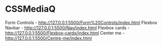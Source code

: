 # CSSMediaQ
Form Controls - http://127.0.0.1:5500/Form%20Controls/index.html
Flexbox Navbar - http://127.0.0.1:5500/Nav/index.html
Flexbox cards - http://127.0.0.1:5500/Flexbox-cards/index.html
Center me - http://127.0.0.1:5500/Centre-me/index.html
